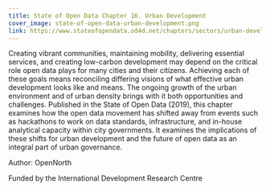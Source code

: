 ```yaml
---
title: State of Open Data Chapter 16. Urban Development
cover_image: state-of-open-data-urban-development.png
link: https://www.stateofopendata.od4d.net/chapters/sectors/urban-development.html
---
```

Creating vibrant communities, maintaining mobility, delivering essential services, and creating low-carbon development may depend on the critical role open data plays for many cities and their citizens. Achieving each of these goals means reconciling differing visions of what effective urban development looks like and means. The ongoing growth of the urban environment and of urban density brings with it both opportunities and challenges. Published in the State of Open Data (2019), this chapter examines how the open data movement has shifted away from events such as hackathons to work on data standards, infrastructure, and in-house analytical capacity within city governments. It examines the implications of these shifts for urban development and the future of open data as an integral part of urban governance.

Author: OpenNorth

Funded by the International Development Research Centre

